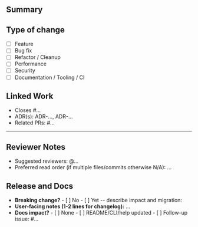 <!--
Title guideline:
<type>(<scope>): <short description>

Examples:
feat(quic): fix handshake retry loop
fix(crypto): rotate noise key schedule
docs(adr): add ADR on NAT traversal
-->

## Summary
<!-- 1-3 sentences. What does this PR do and why? -->

## Type of change

- [ ] Feature
- [ ] Bug fix
- [ ] Refactor / Cleanup
- [ ] Performance
- [ ] Security
- [ ] Documentation / Tooling / CI

## Linked Work

- Closes #...
- ADR(s): ADR-..., ADR-...
- Related PRs: #...

---

## Reviewer Notes

- Suggested reviewers: @...
- Preferred read order (if multiple files/commits otherwise N/A): ...

## Release and Docs

- **Breaking change?** - [ ] No - [ ] Yet -- describe impact and migration:
- **User-facing notes (1-2 lines for changelog):** ...
- **Docs impact?** - [ ] None - [ ] README/CLI/help updated - [ ] Follow-up issue: #...
